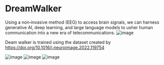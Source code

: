 # DreamWalker
Using a non‐invasive method (EEG) to access brain signals, we can harness generative AI, deep learning, and large language models to usher human communication into a new era of telecommunications.
![image](https://github.com/user-attachments/assets/b44558ed-7515-47c3-be8d-666908863a86)


Deam walker is trained using the dataset created by https://doi.org/10.1016/j.neuroimage.2022.119754


![image](https://github.com/user-attachments/assets/6ab39545-2de1-474f-b0d3-cc265e0ee6a1)
![image](https://github.com/user-attachments/assets/70a9456e-0141-4468-939c-e310507524ba)
![image](https://github.com/user-attachments/assets/2d1589dd-e72b-419d-ae4d-d539a9ef6c34)
